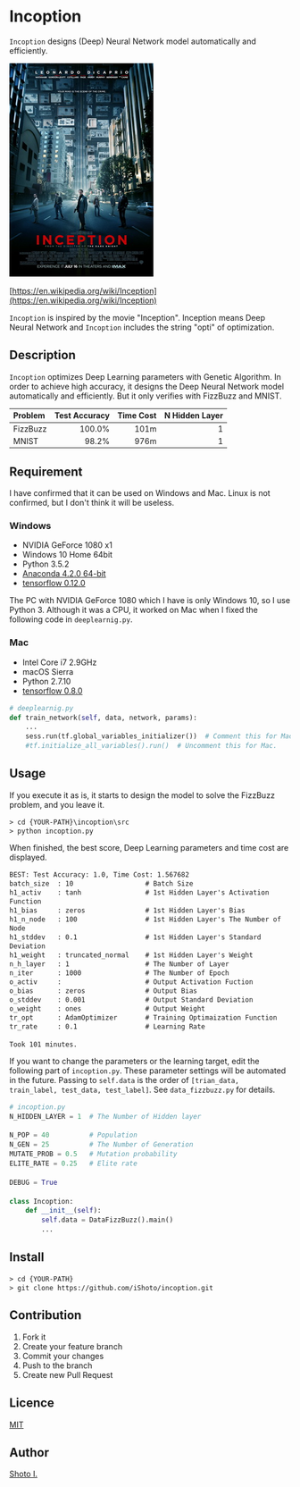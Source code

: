 Incoption
====

`Incoption` designs (Deep) Neural Network model automatically and efficiently.

![pic](inception.jpg)

[https://en.wikipedia.org/wiki/Inception](https://en.wikipedia.org/wiki/Inception)

`Incoption` is inspired by the movie "Inception".
Inception means Deep Neural Network and `Incoption` includes the string "opti" of optimization.


## Description
`Incoption` optimizes Deep Learning parameters with Genetic Algorithm.
In order to achieve high accuracy, it designs the Deep Neural Network model automatically and efficiently.
But it only verifies with FizzBuzz and MNIST.

|Problem|Test Accuracy|Time Cost|N Hidden Layer|
|:--|--:|--:|--:|
|FizzBuzz|100.0%|101m|1|
|MNIST|98.2%|976m|1|


## Requirement
I have confirmed that it can be used on Windows and Mac.
Linux is not confirmed, but I don't think it will be useless.

### Windows
- NVIDIA GeForce 1080 x1
- Windows 10 Home 64bit
- Python 3.5.2
- [Anaconda 4.2.0 64-bit](https://www.continuum.io/downloads)
- [tensorflow 0.12.0](https://www.tensorflow.org/get_started/os_setup)

The PC with NVIDIA GeForce 1080 which I have is only Windows 10, so I use Python 3.
Although it was a CPU, it worked on Mac when I fixed the following code in `deeplearnig.py`.

### Mac
- Intel Core i7 2.9GHz
- macOS Sierra
- Python 2.7.10
- [tensorflow 0.8.0](https://www.tensorflow.org/get_started/os_setup)

```python
# deeplearnig.py
def train_network(self, data, network, params):
    ...
    sess.run(tf.global_variables_initializer())  # Comment this for Mac
    #tf.initialize_all_variables().run()  # Uncomment this for Mac.
```


## Usage
If you execute it as is, it starts to design the model to solve the FizzBuzz problem, and you leave it.

```
> cd {YOUR-PATH}\incoption\src
> python incoption.py
```

When finished, the best score, Deep Learning parameters and time cost are displayed.

```
BEST: Test Accuracy: 1.0, Time Cost: 1.567682
batch_size  : 10                  # Batch Size
h1_activ    : tanh                # 1st Hidden Layer's Activation Function
h1_bias     : zeros               # 1st Hidden Layer's Bias
h1_n_node   : 100                 # 1st Hidden Layer's The Number of Node
h1_stddev   : 0.1                 # 1st Hidden Layer's Standard Deviation
h1_weight   : truncated_normal    # 1st Hidden Layer's Weight
n_h_layer   : 1                   # The Number of Layer
n_iter      : 1000                # The Number of Epoch
o_activ     :                     # Output Activation Fuction
o_bias      : zeros               # Output Bias
o_stddev    : 0.001               # Output Standard Deviation
o_weight    : ones                # Output Weight
tr_opt      : AdamOptimizer       # Training Optimaization Function
tr_rate     : 0.1                 # Learning Rate

Took 101 minutes.
```

If you want to change the parameters or the learning target, edit the following part of `incoption.py`.
These parameter settings will be automated in the future.
Passing to `self.data` is the order of `[trian_data, train_label, test_data, test_label]`.
See `data_fizzbuzz.py` for details.

```python
# incoption.py
N_HIDDEN_LAYER = 1  # The Number of Hidden layer

N_POP = 40          # Population
N_GEN = 25          # The Number of Generation
MUTATE_PROB = 0.5   # Mutation probability
ELITE_RATE = 0.25   # Elite rate

DEBUG = True

class Incoption:
    def __init__(self):
        self.data = DataFizzBuzz().main()
        ...
```


## Install
```
> cd {YOUR-PATH}
> git clone https://github.com/iShoto/incoption.git
```


## Contribution
1. Fork it
2. Create your feature branch
3. Commit your changes
4. Push to the branch
5. Create new Pull Request


## Licence
[MIT](https://github.com/iShoto/incoption/blob/master/LICENSE)


## Author
[Shoto I.](https://github.com/iShoto)
